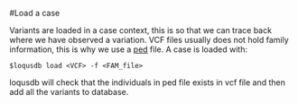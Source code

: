 #Load a case

Variants are loaded in a case context, this is so that we can trace back where we have observed a variation. VCF files usually does not hold family information, this is why we use a [ped][ped] file.
A case is loaded with:

```
$loqusdb load <VCF> -f <FAM_file>
```

loqusdb will check that the individuals in ped file exists in vcf file and then add all the variants to database.


[ped]: http://zzz.bwh.harvard.edu/plink/data.shtml#ped 